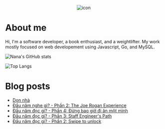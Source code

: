<p align="center">
 <img width="auto" src="https://res.cloudinary.com/japananh/image/upload/v1638498299/Group_7_ltvipi.png" align="center" alt="icon" />
</p>

# About me

Hi, I'm a software developer, a book enthusiast, and a weightlifter. My work mostly focused on web developement using Javascript, Go, and MySQL.

![Nana's GitHub stats](https://github-readme-stats.vercel.app/api?username=japananh&theme=buefy&show_icons=true)

![Top Langs](https://github-readme-stats.vercel.app/api/top-langs/?username=japananh&layout=compact)

# Blog posts
<!-- BLOG-POST-LIST:START -->
- [Dọn nhà](https://nanacoder.hashnode.dev/don-nha)
- [Đầu năm nghe gì? - Phần 2: The Joe Rogan Experience](https://nanacoder.hashnode.dev/dau-nam-nghe-gi-phan-2-the-joe-rogan-experience)
- [Đầu năm đọc gì? - Phần 4: Đừng bao giờ đi ăn một mình](https://nanacoder.hashnode.dev/dau-nam-doc-gi-phan-4-dung-bao-gio-di-an-mot-minh)
- [Đầu năm đọc gì? - Phần 3: Staff Engineer&#39;s Path](https://nanacoder.hashnode.dev/dau-nam-doc-gi-phan-3-staff-engineers-path)
- [Đầu năm đọc gì? - Phần 2: Swipe to unlock](https://nanacoder.hashnode.dev/dau-nam-doc-gi-phan-2-swipe-to-unlock)
<!-- BLOG-POST-LIST:END -->
